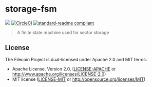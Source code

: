 # storage-fsm

[![](https://img.shields.io/badge/made%20by-Protocol%20Labs-blue.svg?style=flat-square)](http://ipn.io)
[![CircleCI](https://circleci.com/gh/filecoin-project/storage-fsm.svg?style=svg)](https://circleci.com/gh/filecoin-project/storage-fsm)
[![standard-readme compliant](https://img.shields.io/badge/standard--readme-OK-green.svg?style=flat-square)](https://github.com/RichardLitt/standard-readme)

> A finite state machine used for sector storage

## License

The Filecoin Project is dual-licensed under Apache 2.0 and MIT terms:

- Apache License, Version 2.0, ([LICENSE-APACHE](https://github.com/filecoin-project/storage-fsm/blob/master/LICENSE-APACHE) or http://www.apache.org/licenses/LICENSE-2.0)
- MIT license ([LICENSE-MIT](https://github.com/filecoin-project/storage-fsm/blob/master/LICENSE-MIT) or http://opensource.org/licenses/MIT)
